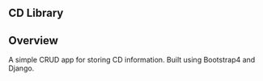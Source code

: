 ## CD Library

## Overview
A simple CRUD app for storing CD information.
Built using Bootstrap4 and Django.
